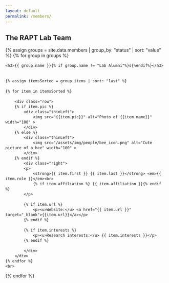 ```yaml
---
layout: default
permalink: /members/
---
```


## The RAPT Lab Team

<div>
{% assign groups = site.data.members | group_by: "status" | sort: "value" %}
{% for group in groups %}

    <h3>{{ group.name }}{% if group.name != "Lab Alumni"%}s{%endif%}</h3>


    {% assign itemsSorted = group.items | sort: "last" %}

    {% for item in itemsSorted %}

        <div class="row">
        {% if item.pic %}
            <div class="thinLeft">
                <img src="{{item.pic}}" alt="Photo of {{item.name}}" width="100" >
            </div>
        {% else %}
            <div class="thinLeft">
                <img src="/assets/img/people/bee_icon.png" alt="Cute picture of a bee" width="100" >
            </div>
        {% endif %}
            <div class="right">
            <p>
                <strong>{{ item.first }} {{ item.last }}</strong> <em>{{ item.role }}</em><br>
                {% if item.affiliation %} {{ item.affiliation }}{% endif %}
            </p>

            {% if item.url %}
                <p><u>Website:</u> <a href="{{ item.url }}" target="_blank">{{item.url}}</a></p>
            {% endif %}

            {% if item.interests %}
                <p><u>Research interests:</u> {{ item.interests }}</p>
            {% endif %}

            </div>
        </div>
    {% endfor %}
    <br>

{% endfor %}
</div>